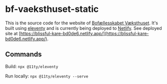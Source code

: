 # bf-vaeksthuset-static

This is the source code for the website of [Bofællesskabet Væksthuset](https://www.bf-vaeksthuset.dk). It's built using [eleventy](https://www.11ty.dev/) and is currently being deployed to [Netlify](https://www.netlify.com/). See deployed site at [https://blissful-kare-bd0de6.netlify.app/](https://blissful-kare-bd0de6.netlify.app/).

## Commands

Build: `npx @11ty/eleventy`

Run locally: `npx @11ty/eleventy --serve`
